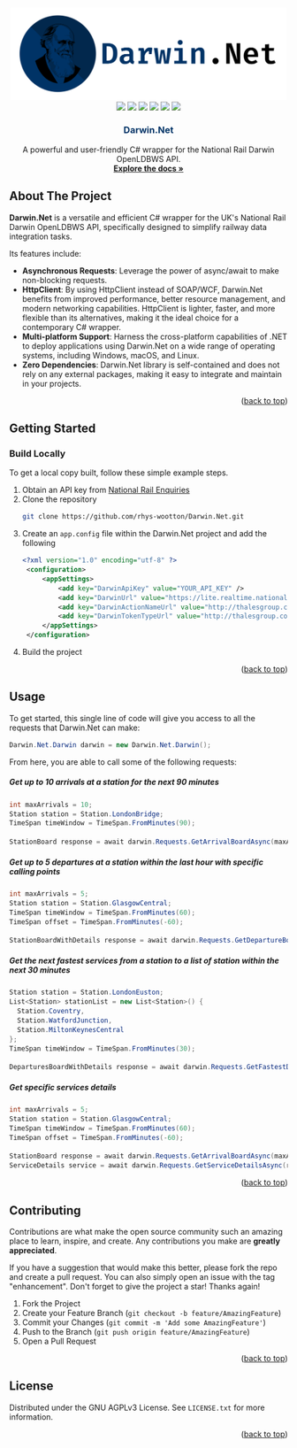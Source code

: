 <a name="readme-top"></a>

<br />
<div align="center">
  <img src=".gitassets/Long Logo.svg" alt="Logo" width="500">
  <div align="center">
    <img src="https://img.shields.io/github/actions/workflow/status/rhys-wootton/Darwin.Net/build_and_test.yml?style=flat-square"></img>
    <a href="https://github.com/rhys-wootton/Darwin.Net/blob/master/LICENSE.txt"><img src="https://img.shields.io/github/license/rhys-wootton/Darwin.Net?style=flat-square"></img></a>
    <img src="https://img.shields.io/codefactor/grade/github/rhys-wootton/Darwin.Net/master?style=flat-square"></img>
    <a href="https://github.com/rhys-wootton/Darwin.Net/issues"><img src="https://img.shields.io/github/issues-raw/rhys-wootton/Darwin.Net?style=flat-square"></img></a>
    <a href="https://dotnet.microsoft.com/"><img src="https://img.shields.io/badge/-Powered%20by%20.NET-%23512bd4?style=flat-square"></img></a>
    <a href="https://www.linkedin.com/in/rhyswootton2212/"><img src="https://img.shields.io/badge/-Connect%20with%20me!-0077b5?style=flat-square&logo=LinkedIn"></img></a>
  </div>

  <h3 align="center" style="color: #003366">Darwin.Net</h3>

  <p align="center">
    A powerful and user-friendly C# wrapper for the National Rail Darwin OpenLDBWS API.
    <br />
    <a href="https://rhys-wootton.github.io/Darwin.Net/"><strong>Explore the docs »</strong></a>
  </p>
</div>

<!-- ABOUT THE PROJECT -->
## About The Project

**Darwin.Net** is a versatile and efficient C# wrapper for the UK's National Rail Darwin OpenLDBWS API, specifically designed to simplify railway data integration tasks. 

Its features include:

- **Asynchronous Requests**: Leverage the power of async/await to make non-blocking requests.
- **HttpClient**: By using HttpClient instead of SOAP/WCF, Darwin.Net benefits from improved performance, better resource management, and modern networking capabilities. HttpClient is lighter, faster, and more flexible than its alternatives, making it the ideal choice for a contemporary C# wrapper.
- **Multi-platform Support**: Harness the cross-platform capabilities of .NET to deploy applications using Darwin.Net on a wide range of operating systems, including Windows, macOS, and Linux.
- **Zero Dependencies**: Darwin.Net library is self-contained and does not rely on any external packages, making it easy to integrate and maintain in your projects.

<p align="right">(<a href="#readme-top">back to top</a>)</p>


<!-- GETTING STARTED -->
## Getting Started

### Build Locally

To get a local copy built, follow these simple example steps.

1. Obtain an API key from [National Rail Enquiries](http://realtime.nationalrail.co.uk/OpenLDBWSRegistration/)
2. Clone the repository
   ```sh
   git clone https://github.com/rhys-wootton/Darwin.Net.git
   ```
3. Create an `app.config` file within the Darwin.Net project and add the following
   ```xml
   <?xml version="1.0" encoding="utf-8" ?>
    <configuration>
        <appSettings>
            <add key="DarwinApiKey" value="YOUR_API_KEY" />
            <add key="DarwinUrl" value="https://lite.realtime.nationalrail.co.uk/OpenLDBWS/ldb12.asmx"/>
            <add key="DarwinActionNameUrl" value="http://thalesgroup.com/RTTI/2021-11-01/ldb/"/>
            <add key="DarwinTokenTypeUrl" value="http://thalesgroup.com/RTTI/2013-11-28/Token/types"/>
        </appSettings>
    </configuration>
   ```
4. Build  the project
<p align="right">(<a href="#readme-top">back to top</a>)</p>

<!-- USAGE EXAMPLES -->
## Usage

To get started, this single line of code will give you access to all the requests that Darwin.Net can make:

```csharp
Darwin.Net.Darwin darwin = new Darwin.Net.Darwin();
```

From here, you are able to call some of the following requests:

##### Get up to 10 arrivals at a station for the next 90 minutes
```csharp
int maxArrivals = 10;
Station station = Station.LondonBridge;
TimeSpan timeWindow = TimeSpan.FromMinutes(90);

StationBoard response = await darwin.Requests.GetArrivalBoardAsync(maxArrivals, station, timeWindow);
```

##### Get up to 5 departures at a station within the last hour with specific calling points
```csharp
int maxArrivals = 5;
Station station = Station.GlasgowCentral;
TimeSpan timeWindow = TimeSpan.FromMinutes(60);
TimeSpan offset = TimeSpan.FromMinutes(-60);

StationBoardWithDetails response = await darwin.Requests.GetDepartureBoardWithDetailsAsync(maxArrivals, station, timeWindow, timeOffset: offset);
```

##### Get the next fastest services from a station to a list of station within the next 30 minutes
```csharp
Station station = Station.LondonEuston;
List<Station> stationList = new List<Station>() {
  Station.Coventry,
  Station.WatfordJunction,
  Station.MiltonKeynesCentral
};
TimeSpan timeWindow = TimeSpan.FromMinutes(30);

DeparturesBoardWithDetails response = await darwin.Requests.GetFastestDeparturesWithDetailsAsync(station, stationList, timeWindow);
```

##### Get specific services details
```csharp
int maxArrivals = 5;
Station station = Station.GlasgowCentral;
TimeSpan timeWindow = TimeSpan.FromMinutes(60);
TimeSpan offset = TimeSpan.FromMinutes(-60);

StationBoard response = await darwin.Requests.GetArrivalBoardAsync(maxArrivals, station, timeWindow, timeOffset: offset);
ServiceDetails service = await darwin.Requests.GetServiceDetailsAsync(response.TrainServices[0].RetailServiceId);
```

<p align="right">(<a href="#readme-top">back to top</a>)</p>

<!-- CONTRIBUTING -->
## Contributing

Contributions are what make the open source community such an amazing place to learn, inspire, and create. Any contributions you make are **greatly appreciated**.

If you have a suggestion that would make this better, please fork the repo and create a pull request. You can also simply open an issue with the tag "enhancement".
Don't forget to give the project a star! Thanks again!

1. Fork the Project
2. Create your Feature Branch (`git checkout -b feature/AmazingFeature`)
3. Commit your Changes (`git commit -m 'Add some AmazingFeature'`)
4. Push to the Branch (`git push origin feature/AmazingFeature`)
5. Open a Pull Request

<p align="right">(<a href="#readme-top">back to top</a>)</p>



<!-- LICENSE -->
## License

Distributed under the GNU AGPLv3 License. See `LICENSE.txt` for more information.

<p align="right">(<a href="#readme-top">back to top</a>)</p>